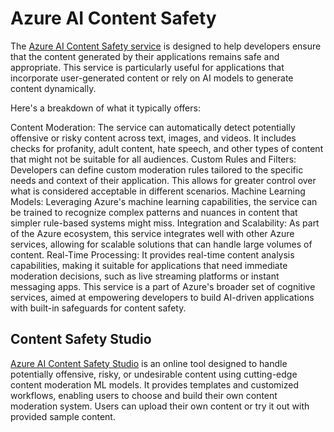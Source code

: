 # Azure AI Content Safety 

The [Azure AI Content Safety service](https://learn.microsoft.com/en-us/azure/ai-services/content-safety/overview) is designed to help developers ensure that the content generated by their applications remains safe and appropriate. This service is particularly useful for applications that incorporate user-generated content or rely on AI models to generate content dynamically.

Here's a breakdown of what it typically offers:

Content Moderation: The service can automatically detect potentially offensive or risky content across text, images, and videos. It includes checks for profanity, adult content, hate speech, and other types of content that might not be suitable for all audiences.
Custom Rules and Filters: Developers can define custom moderation rules tailored to the specific needs and context of their application. This allows for greater control over what is considered acceptable in different scenarios.
Machine Learning Models: Leveraging Azure's machine learning capabilities, the service can be trained to recognize complex patterns and nuances in content that simpler rule-based systems might miss.
Integration and Scalability: As part of the Azure ecosystem, this service integrates well with other Azure services, allowing for scalable solutions that can handle large volumes of content.
Real-Time Processing: It provides real-time content analysis capabilities, making it suitable for applications that need immediate moderation decisions, such as live streaming platforms or instant messaging apps.
This service is a part of Azure's broader set of cognitive services, aimed at empowering developers to build AI-driven applications with built-in safeguards for content safety.



## Content Safety Studio
[Azure AI Content Safety Studio](https://contentsafety.cognitive.azure.com/) is an online tool designed to handle potentially offensive, risky, or undesirable content using cutting-edge content moderation ML models. It provides templates and customized workflows, enabling users to choose and build their own content moderation system. Users can upload their own content or try it out with provided sample content.

